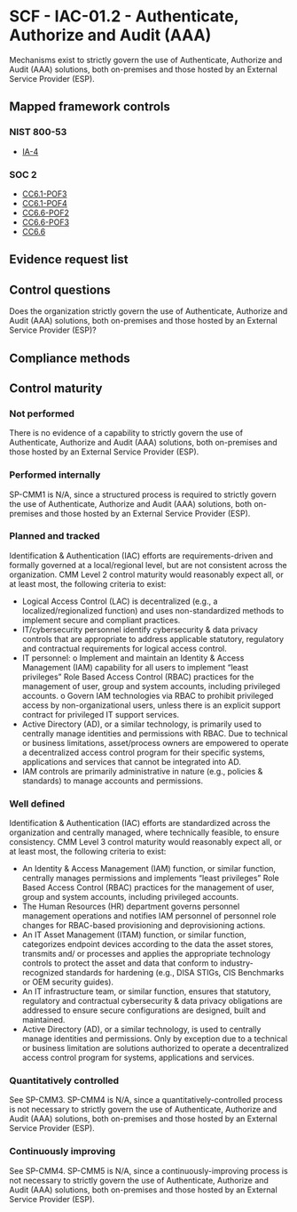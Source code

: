 # SCF - IAC-01.2 - Authenticate, Authorize and Audit (AAA)
Mechanisms exist to strictly govern the use of Authenticate, Authorize and Audit (AAA) solutions, both on-premises and those hosted by an External Service Provider (ESP).
## Mapped framework controls
### NIST 800-53
- [IA-4](../nist80053/ia-4.md)

### SOC 2
- [CC6.1-POF3](../soc2/cc61-pof3.md)
- [CC6.1-POF4](../soc2/cc61-pof4.md)
- [CC6.6-POF2](../soc2/cc66-pof2.md)
- [CC6.6-POF3](../soc2/cc66-pof3.md)
- [CC6.6](../soc2/cc66.md)

## Evidence request list


## Control questions
Does the organization strictly govern the use of Authenticate, Authorize and Audit (AAA) solutions, both on-premises and those hosted by an External Service Provider (ESP)?

## Compliance methods


## Control maturity
### Not performed
There is no evidence of a capability to strictly govern the use of Authenticate, Authorize and Audit (AAA) solutions, both on-premises and those hosted by an External Service Provider (ESP).

### Performed internally
SP-CMM1 is N/A, since a structured process is required to strictly govern the use of Authenticate, Authorize and Audit (AAA) solutions, both on-premises and those hosted by an External Service Provider (ESP).

### Planned and tracked
Identification & Authentication (IAC) efforts are requirements-driven and formally governed at a local/regional level, but are not consistent across the organization. CMM Level 2 control maturity would reasonably expect all, or at least most, the following criteria to exist:
- Logical Access Control (LAC) is decentralized (e.g., a localized/regionalized function) and uses non-standardized methods to implement secure and compliant practices.
- IT/cybersecurity personnel identify cybersecurity & data privacy controls that are appropriate to address applicable statutory, regulatory and contractual requirements for logical access control.
- IT personnel:
o	Implement and maintain an Identity & Access Management (IAM) capability for all users to implement “least privileges” Role Based Access Control (RBAC) practices for the management of user, group and system accounts, including privileged accounts.
o	Govern IAM technologies via RBAC to prohibit privileged access by non-organizational users, unless there is an explicit support contract for privileged IT support services.
- Active Directory (AD), or a similar technology, is primarily used to centrally manage identities and permissions with RBAC. Due to technical or business limitations, asset/process owners are empowered to operate a decentralized access control program for their specific systems, applications and services that cannot be integrated into AD.
- IAM controls are primarily administrative in nature (e.g., policies & standards) to manage accounts and permissions.

### Well defined
Identification & Authentication (IAC) efforts are standardized across the organization and centrally managed, where technically feasible, to ensure consistency. CMM Level 3 control maturity would reasonably expect all, or at least most, the following criteria to exist:
- An Identity & Access Management (IAM) function, or similar function, centrally manages permissions and implements “least privileges” Role Based Access Control (RBAC) practices for the management of user, group and system accounts, including privileged accounts.
- The Human Resources (HR) department governs personnel management operations and notifies IAM personnel of personnel role changes for RBAC-based provisioning and deprovisioning actions.
- An IT Asset Management (ITAM) function, or similar function, categorizes endpoint devices according to the data the asset stores, transmits and/ or processes and applies the appropriate technology controls to protect the asset and data that conform to industry-recognized standards for hardening (e.g., DISA STIGs, CIS Benchmarks or OEM security guides).
- An IT infrastructure team, or similar function, ensures that statutory, regulatory and contractual cybersecurity & data privacy obligations are addressed to ensure secure configurations are designed, built and maintained.
- Active Directory (AD), or a similar technology, is used to centrally manage identities and permissions. Only by exception due to a technical or business limitation are solutions authorized to operate a decentralized access control program for systems, applications and services.

### Quantitatively controlled
See SP-CMM3. SP-CMM4 is N/A, since a quantitatively-controlled process is not necessary to strictly govern the use of Authenticate, Authorize and Audit (AAA) solutions, both on-premises and those hosted by an External Service Provider (ESP).

### Continuously improving
See SP-CMM4. SP-CMM5 is N/A, since a continuously-improving process is not necessary to strictly govern the use of Authenticate, Authorize and Audit (AAA) solutions, both on-premises and those hosted by an External Service Provider (ESP).
